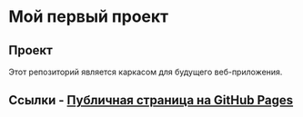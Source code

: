 ﻿# Мой первый проект
## Проект
Этот репозиторий является каркасом для будущего веб-приложения.
## Ссылки - [Публичная страница на GitHub Pages](https://hsugvusrihgvir.github.io/frontend-and-backend-practice/)